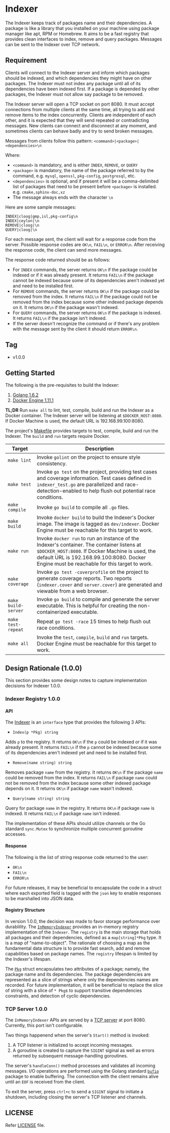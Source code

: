 # Indexer

The Indexer keeps track of packages name and their dependencies. A package is like a library that you installed on your machine using package manager like apt, RPM or Homebrew. It aims to be a fast registry that provides clean interfaces to index, remove and query packages. Messages can be sent to the Indexer over TCP network.

## Requirement

Clients will connect to the Indexer server and inform which packages should be indexed, and which dependencies they might have on other packages. The Indexer must not index any package until all of its dependencies have been indexed first. If a package is depended by other packages, the Indexer must not allow say package to be removed.

The Indexer server will open a TCP socket on port 8080. It must accept connections from multiple clients at the same time, all trying to add and remove items to the index concurrently. Clients are independent of each other, and it is expected that they will send repeated or contradicting messages. New clients can connect and disconnect at any moment, and sometimes clients can behave badly and try to send broken messages.

Messages from clients follow this pattern: `<command>|<package>|<dependencies>\n`

Where:
* `<command>` is mandatory, and is either `INDEX`, `REMOVE`, or `QUERY`
* `<package>` is mandatory, the name of the package referred to by the command, e.g. `mysql`, `openssl`, `pkg-config`, `postgresql`, etc.
* `<dependencies>` is optional, and if present it will be a comma-delimited list of packages that need to be present before `<package>` is installed. e.g. `cmake,sphinx-doc,xz`
* The message always ends with the character `\n`

Here are some sample messages:
```
INDEX|cloog|gmp,isl,pkg-config\n
INDEX|ceylon|\n
REMOVE|cloog|\n
QUERY|cloog|\n
```

For each message sent, the client will wait for a response code from the server. Possible response codes are `OK\n`, `FAIL\n`, or `ERROR\n`. After receiving the response code, the client can send more messages.

The response code returned should be as follows:
* For `INDEX` commands, the server returns `OK\n` if the package could be indexed or if it was already present. It returns `FAIL\n` if the package cannot be indexed because some of its dependencies aren't indexed yet and need to be installed first.
* For `REMOVE` commands, the server returns `OK\n` if the package could be removed from the index. It returns `FAIL\n` if the package could not be removed from the index because some other indexed package depends on it. It returns `OK\n` if the package wasn't indexed.
* For `QUERY` commands, the server returns `OK\n` if the package is indexed. It returns `FAIL\n` if the package isn't indexed.
* If the server doesn't recognize the command or if there's any problem with the message sent by the client it should return `ERROR\n`.

## Tag

* v1.0.0

## Getting Started

The following is the pre-requisites to build the Indexer:

1. [Golang 1.6.2](https://golang.org/dl/)
1. [Docker Engine 1.11.1](https://docs.docker.com/engine/installation/)

**TL;DR** Run `make all` to lint, test, compile, build and run the Indexer as a Docker container. The Indexer server will be listening at `$DOCKER_HOST:8080`. If Docker Machine is used, the default URL is 192.168.99.100:8080.

The project's [Makefile](Makefile) provides targets to test, compile, build and run the Indexer. The `build` and `run` targets require Docker.

| Target | Description |
| ------ | ----------- |
| `make lint` | Invoke `golint` on the project to ensure style consistency. |
| `make test` | Invoke `go test` on the project, providing test cases and coverage information. Test cases defined in `indexer_test.go` are parallelized and race-detection-enabled to help flush out potential race conditions. |
| `make compile` | Invoke `go build` to compile all `.go` files. |
| `make build` | Invoke `docker build` to build the Indexer's Docker image. The image is tagged as `dev/indexer`. Docker Engine must be reachable for this target to work. |
| `make run` | Invoke `docker run` to run an instance of the Indexer's container. The container listens at `$DOCKER_HOST:8080`. If Docker Machine is used, the default URL is 192.168.99.100:8080. Docker Engine must be reachable for this target to work. |
| `make coverage` | Invoke `go test -coverprofile` on the project to generate coverage reports. Two reports (`indexer.cover` and `server.cover`) are generated and viewable from a web browser. |
| `make build-server` | Invoke `go build` to compile and generate the server executable. This is helpful for creating the non-containerized executable. |
| `make test-repeat` |  Repeat `go test -race` 15 times to help flush out race conditions. |
| `make all` | Invoke the `test`, `compile`, `build` and `run` targets. Docker Engine must be reachable for this target to work. |

## Design Rationale (1.0.0)

This section provides some design notes to capture implementation decisions for Indexer 1.0.0.

### Indexer Registry 1.0.0

#### API

The [Indexer](indexer.go) is an `interface` type that provides the following 3 APIs:

* `Index(p *Pkg) string`

Adds `p` to the registry. It returns `OK\n` if the `p` could be indexed or if it was already present. It returns `FAIL\n` if the `p` cannot be indexed because some of its dependencies aren't indexed yet and need to be installed first.

* `Remove(name string) string`

Removes package `name` from the registry. It returns `OK\n` if the package `name` could be removed from the index. It returns `FAIL\n` if package `name` could not be removed from the index because some other indexed package depends on it. It returns `OK\n` if package `name` wasn't indexed.

* `Query(name string) string`

Query for package `name` in the registry. It returns `OK\n` if package `name` is indexed. It returns `FAIL\n` if package `name` isn't indexed.

The implementation of these APIs should utilize channels or the Go standard `sync.Mutex` to synchronize multiple concurrent goroutine accesses.

#### Response

The following is the list of string response code returned to the user:

* `OK\n`
* `FAIL\n`
* `ERROR\n`

For future releases, it may be beneficial to encapsulate the code in a struct where each exported field is tagged with the `json` key to enable responses to be marshalled into JSON data.

#### Registry Structure

In version 1.0.0, the decision was made to favor storage performance over durablility. The [`InMemoryIndexer`](indexer.go) provides an in-memory registry implementation of the `Indexer`. The `registry` is the main storage that holds all packages and their dependencies, defined as a `map[string]*Pkg` type. It is a map of "name-to-object". The rationale of choosing a map as the fundamental data structure is to provide fast search, add and remove capabilities based on package names. The `registry` lifespan is limited by the Indexer's lifespan.

The [`Pkg`](pkg.go) struct encapsulates two attributes of a package; namely, the package name and its dependencies. The package dependencies are represented as a slice of strings where only the dependencies names are recorded. For future implementation, it will be beneficial to replace the slice of string with a slice of `* Pkg`s to support transitive dependencies constraints, and detection of cyclic dependencies.

### TCP Server 1.0.0

The `InMemoryIndexer` APIs are served by a [TCP server](cmd/server/tcpserver.go) at port 8080. Currently, this port isn't configurable.

Two things happenend when the server's `Start()` method is invoked:

1. A TCP listener is initialized to accept incoming messages.
1. A goroutine is created to capture the `SIGINT` siginal as well as errors returned by subsequent message-handling goroutines.

The server's `handleConn()` method processes and validates all incoming messages. I/O operations are performed using the Golang standard [`bufio`](https://golang.org/pkg/bufio/) package to enable buffering. The connection with the client remains alive until an `EOF` is received from the client.

To exit the server, press `ctrl+c` to send a `SIGINT` signal to initiate a shutdown, including closing the server's TCP listener and channels.

## LICENSE

Refer [LICENSE](LICENSE) file.
